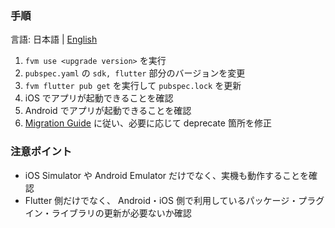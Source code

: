 ### 手順

<!-- 英語版のドキュメントを作成してリンクさせる -->
言語: 日本語 | [English](/docs/en/UPGRADE_FLUTTER.md)

1. `fvm use <upgrade version>` を実行
2. `pubspec.yaml` の `sdk, flutter` 部分のバージョンを変更
3. `fvm flutter pub get` を実行して `pubspec.lock` を更新
4. iOS でアプリが起動できることを確認
5. Android でアプリが起動できることを確認
6. [Migration Guide](https://docs.flutter.dev/release/breaking-changes) に従い、必要に応じて deprecate 箇所を修正

### 注意ポイント

- iOS Simulator や Android Emulator だけでなく、実機も動作することを確認
- Flutter 側だけでなく、 Android・iOS 側で利用しているパッケージ・プラグイン・ライブラリの更新が必要ないか確認
